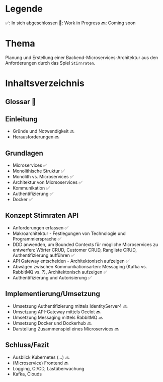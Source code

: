 
# Legende
 ✅: In sich abgeschlossen
 🔨: Work in Progress
 🔜: Coming soon

# Thema
Planung und Erstellung einer Backend-Microservices-Architektur aus den Anforderungen durch das Spiel  `Stirnraten`. 

# Inhaltsverzeichnis

## Glossar 🔨

## Einleitung
* Gründe und Notwendigkeit 🔜
* Herausforderungen 🔜

## Grundlagen
* Microservices ✅
* Monolithische Struktur ✅
* Monolith vs. Microservices  ✅ 
* Architektur von Micrsoservices ✅ 
* Kommunikation ✅
* Authentifizierung ✅
* Docker ✅ 

## Konzept Stirnraten API 
* Anforderungen erfassen ✅
* Makroarchitektur - Festlegungen von Technologie und Programmiersprache ✅
* DDD anwenden, um Bounded Contexts für mögliche Microservices zu entwerfen: Wörter CRUD, Customer CRUD, Rangliste CRUD, Authentifizierung aufführen ✅
* API Gateway entscheiden - Architektonisch aufzeigen ✅
* Abwägen zwischen Kommunikationsarten: Messaging (Kafka vs. RabbitMQ vs. ?), Architektonisch aufzeigen ✅
* Authentifizierung und Autorisierung ✅

## Implementierung/Umsetzung
* Umsetzung Authentifizierung mittels IdentityServer4 🔜
* Umsetzung API-Gateway mittels Ocelot 🔜
* Umsetzung Messaging mittels RabbitMQ 🔜
* Umsetzung Docker und Dockerhub 🔜
* Darstellung Zusammenspiel eines Microservices 🔜

## Schluss/Fazit 
* Ausblick Kubernetes (...) 🔜
* (Microservice) Frontend 🔜
* Logging, CI/CD, Lastüberwachung
* Kafka, Clouds
